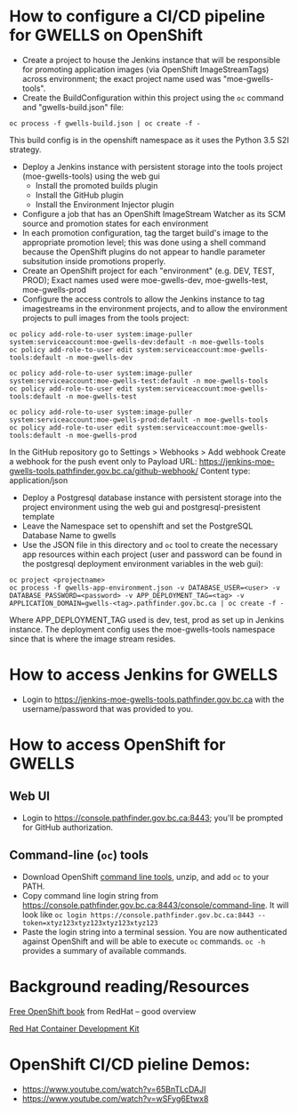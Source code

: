 # How to configure a CI/CD pipeline for GWELLS on OpenShift

- Create a project to house the Jenkins instance that will be responsible for promoting application images (via OpenShift ImageStreamTags) across environment; the exact project name used was "moe-gwells-tools".
- Create the BuildConfiguration within this project using the ```oc``` command and "gwells-build.json" file:

```
oc process -f gwells-build.json | oc create -f -
```

This build config is in the openshift namespace as it uses the Python 3.5 S2I strategy.


- Deploy a Jenkins instance with persistent storage into the tools project (moe-gwells-tools) using the web gui
  - Install the promoted builds plugin
  - Install the GitHub plugin
  - Install the Environment Injector plugin
- Configure a job that has an OpenShift ImageStream Watcher as its SCM source and promotion states for each environment
- In each promotion configuration, tag the target build's image to the appropriate promotion level; this was done using a shell command because the OpenShift plugins do not appear to handle parameter subsitution inside promotions properly.
- Create an OpenShift project for each "environment" (e.g. DEV, TEST, PROD); Exact names used were moe-gwells-dev, moe-gwells-test, moe-gwells-prod
- Configure the access controls to allow the Jenkins instance to tag imagestreams in the environment projects, and to allow the environment projects to pull images from the tools project:
 
```
oc policy add-role-to-user system:image-puller system:serviceaccount:moe-gwells-dev:default -n moe-gwells-tools
oc policy add-role-to-user edit system:serviceaccount:moe-gwells-tools:default -n moe-gwells-dev

oc policy add-role-to-user system:image-puller system:serviceaccount:moe-gwells-test:default -n moe-gwells-tools
oc policy add-role-to-user edit system:serviceaccount:moe-gwells-tools:default -n moe-gwells-test

oc policy add-role-to-user system:image-puller system:serviceaccount:moe-gwells-prod:default -n moe-gwells-tools
oc policy add-role-to-user edit system:serviceaccount:moe-gwells-tools:default -n moe-gwells-prod
```


In the GitHub repository go to Settings > Webhooks > Add webhook
Create a webhook for the push event only to Payload URL:  https://jenkins-moe-gwells-tools.pathfinder.gov.bc.ca/github-webhook/
Content type: application/json

 
- Deploy a Postgresql database instance with persistent storage into the project environment using the web gui and postgresql-presistent template
- Leave the Namespace set to openshift and set the PostgreSQL Database Name to gwells
- Use the JSON file in this directory  and `oc` tool to create the necessary app resources within each project (user and password can be found in the postgresql deployment environment variables in the web gui):

```
oc project <projectname>
oc process -f gwells-app-environment.json -v DATABASE_USER=<user> -v DATABASE_PASSWORD=<password> -v APP_DEPLOYMENT_TAG=<tag> -v APPLICATION_DOMAIN=gwells-<tag>.pathfinder.gov.bc.ca | oc create -f -
```

Where APP_DEPLOYMENT_TAG used is dev, test, prod as set up in Jenkins instance.
The deployment config uses the moe-gwells-tools namespace since that is where the image stream resides.


# How to access Jenkins for GWELLS

- Login to https://jenkins-moe-gwells-tools.pathfinder.gov.bc.ca with the username/password that was provided to you.

# How to access OpenShift for GWELLS

## Web UI
- Login to https://console.pathfinder.gov.bc.ca:8443; you'll be prompted for GitHub authorization.

## Command-line (```oc```) tools
- Download OpenShift [command line tools](https://github.com/openshift/origin/releases/download/v1.2.1/openshift-origin-client-tools-v1.2.1-5e723f6-mac.zip), unzip, and add ```oc``` to your PATH.  
- Copy command line login string from https://console.pathfinder.gov.bc.ca:8443/console/command-line.  It will look like ```oc login https://console.pathfinder.gov.bc.ca:8443 --token=xtyz123xtyz123xtyz123xtyz123```
- Paste the login string into a terminal session.  You are now authenticated against OpenShift and will be able to execute ```oc``` commands. ```oc -h``` provides a summary of available commands.



# Background reading/Resources

[Free OpenShift book](https://www.openshift.com/promotions/for-developers.html) from RedHat – good overview

[Red Hat Container Development Kit](http://developers.redhat.com/products/cdk/overview/)

# OpenShift CI/CD pieline Demos:

- https://www.youtube.com/watch?v=65BnTLcDAJI
- https://www.youtube.com/watch?v=wSFyg6Etwx8


  

   
